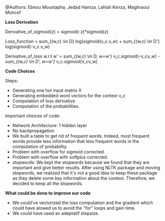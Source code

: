 @Authors: Ebnou Moustapha, Jedad Hamza, Lahlali Kenza, Maghraoui Moncef

**Loss Derivation**

Derivative_of_sigmoid(z) = sigmoid(-z)*sigmoid(z)

Loss_function = sum_{(w,c) \in D} log(sigmoid(v_c.v_w) + sum_{(w,c) \in D'} log(sigmoid(-v_c.v_w)

Derivative_of_loss w.r.t w' = sum_{(w,c) \in D, w=w'} v_c.sigmoid(-v_c*v_w) - sum_{(w,c) \in D', w=w'} v_c.sigmoid(v_c*v_w)


**Code Choices**

Steps:
- Generating one hot input matrix X
- Generating embedded word vectors for the context v_c
- Computation of loss derivative
- Computation of the probabilities.

Important choices of code:
- Network Architecture: 1 hidden layer
- No backpropagation
- We built a table to get rid of frequent words. Indeed, most frequent words provide less information that less frequent words in the computation of probability.
- Problem with overflow for sigmoid corrected.
- Problem with overflow with softplus corrected.
- stopwords: We kept the stopwords because we found that they are important and give better results. After using NLTK package and moving stopwords, we realized that it's not a good idea to keep these package as they delete some key information about the context. Therefore, we decided to keep all the stopwords.

**What could be done to improve our code**

- We could've vectorized the loss computation and the gradient which could have alowed us to avoid the "for" loops and gain time.
- We could have used an adaptatif stepsize.
